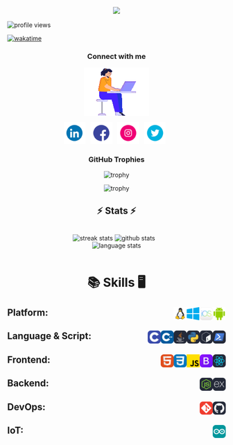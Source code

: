 <!-- banner image to be updated -->
<p align = "center">
<img src="https://readme-typing-svg.herokuapp.com?font=Bungee+Spice&size=35&pause=1000&color=1D9A39&center=true&vCenter=true&width=500&height=70&lines=Hi+there+!+;I+am+Ankika+!">
</p>

<!-- profile views -->
<p align="left"> <img src="https://komarev.com/ghpvc/?username=ankikadey&label=Profile%20views&color=0e75b6&style=flat" alt="profile     views" /> </p>

<!-- add wakatime -->
[![wakatime](https://wakatime.com/badge/user/fb642b9a-ca19-4dba-b4d2-ef00e4e6bfe4.svg)](https://wakatime.com/@fb642b9a-ca19-4dba-b4d2-ef00e4e6bfe4)

<!-- social links -->
<h3 align="center">Connect with me</h3>
<p align="center">
    <img src="resources/avatar/1844cbbc-c9a9-4aa7-8a25-663990179a99.gif" alt="avatar" align="center"></a>
</p>

<p align="center">
    <a href="https://linkedin.com/in/ankikadey"><img height="50" src="resources/socials/LinkedIn/gif/372102050_LINKEDIN_ICON_TRANSPARENT_1080.gif" alt="LinkedIn"></a>&nbsp;&nbsp;
    <a href="https://facebook.com/Ankika.Dey.2003"><img height="50" src="resources/socials/Facebook/png/371907490_FACEBOOK_ICON_1080.png" alt="Facebook"></a>&nbsp;&nbsp;
    <a href="https://instagram.com/_usr.not.found_"><img height="50" src="resources/socials/Instagram/gif/371907300_INSTAGRAM_ICON_TRANSPARENT_1080.gif" alt="Instagram"></a>&nbsp;&nbsp;
    <a href="https://twitter.com/ankika_dey"><img height="50" src="resources/socials/Twitter/gif/371907030_TWITTER_ICON_TRANSPARENT_1080.gif" alt="Twitter"></a>&nbsp;&nbsp;
</p>

<!-- github trophies -->
<h3 align="center">GitHub Trophies</h3>
<div align="center">
  
![trophy](https://github-profile-trophy.vercel.app/?username=ankikadey&theme=dark_lover&no-frame=true&no-bg=true&column=3&title=Commits,Followers,Stars)
<br>

![trophy](https://github-profile-trophy.vercel.app/?username=ankikadey&theme=dark_lover&no-frame=true&no-bg=true&column=3&title=PullRequest,Repositories,Reviews)
</div>

<!-- Githb Stats Alternative -->
<h2 align="center">⚡ Stats ⚡</h2>
<br>
<div align=center>
  <img width=390 src="https://streak-stats.demolab.com/?user=ankikadey&count_private=true&theme=react&border_radius=10" alt="streak stats"/>
  <img width=368 src="https://github-readme-stats.vercel.app/api?username=ankikadey&count_private=true&show_icons=true&rank_icon=github&locale=en&theme=react&border_radius=10" alt="github stats">
    &nbsp;&nbsp;
  <br/>
  <img width=370 align=top src="https://github-readme-stats.vercel.app/api/top-langs?username=ankikadey&show_icons=true&locale=en&theme=react&border_radius=10&layout=compact&langs_count=10" height="194.8px" alt="language stats">
</div>
<br>


<!--LeetCode Stats-->
<!--<div align=center>
    <h2>Coding Stats</h2>
    <img src="https://leetcard.jacoblin.cool/Ankika_Dey?theme=dark&font=Ruluko&ext=activity" width=40%>
</div>-->

<!-- Skills -->
<h1 align=center>

:books: Skills :desktop_computer:
</h1>

<h2>Platform:&nbsp;&nbsp; <!-- Platform -->
    <img src="resources/Skills/platforms/android.svg" height="30" alt="Android" align=right>&nbsp;&nbsp;
    <img src="resources/Skills/platforms/ios.png" height="30" alt="iOS" align=right>&nbsp;&nbsp;
    <img src="resources/Skills/platforms/windows.svg" height="30" alt="Windows" align=right>&nbsp;&nbsp;
    <img src="resources/Skills/platforms/linux.svg" height="30" alt="Linux" align=right>&nbsp;&nbsp;
</h2>

<h2>Language & Script:&nbsp;&nbsp; <!-- Language & Script -->
    <img src="resources/Skills/languages/pwsh.svg" height="30" alt="PowerShell" align=right>&nbsp;&nbsp;
    <img src="resources/Skills/languages/bash.svg" height="30" alt="bash" align=right>&nbsp;&nbsp;
    <img src="resources/Skills/languages/python.svg" height="30" alt="python" align=right>&nbsp;&nbsp;
    <img src="resources/Skills/languages/java.svg" height="30" alt="JAVA" align=right>&nbsp;&nbsp;
    <img src="resources/Skills/languages/cpp.svg" height="30" alt="C++" align=right>&nbsp;&nbsp;
    <img src="resources/Skills/languages/c.svg" height="30" alt="C" align=right>&nbsp;&nbsp;
</h2>

<h2>Frontend:&nbsp;&nbsp; <!-- Frontend -->
    <img src="resources/Skills/frontend/react.svg" height="30" alt="React" align=right>&nbsp;&nbsp;
    <img src="resources/Skills/frontend/bootstrap.svg" height="30" alt="Bootstrap" align=right>&nbsp;&nbsp;
    <img src="resources/Skills/languages/js.png" height="30" alt="JavaScript" align=right>&nbsp;&nbsp;
    <img src="resources/Skills/frontend/css.svg" height="30" alt="CSS" align=right>&nbsp;&nbsp;
    <img src="resources/Skills/frontend/html.svg" height="30" alt="HTML" align=right>&nbsp;&nbsp;
</h2>

<h2>Backend:&nbsp;&nbsp; <!-- Backend -->
    <img src="resources/Skills/backend/express-js.svg" height="30" alt="ExpressJS" align=right>&nbsp;&nbsp;
    <img src="resources/Skills/backend/node-js.svg" height="30" alt="Node.js" align=right>&nbsp;&nbsp;
</h2>

<h2>DevOps:&nbsp;&nbsp; <!-- DevOps -->
    <img src="resources/Skills/dev-ops/github.svg" height="30" alt="Github" align=right>&nbsp;&nbsp;
    <img src="resources/Skills/dev-ops/git.svg" height="30" alt="Git" align=right>&nbsp;&nbsp;
</h2>

<h2>IoT:&nbsp;&nbsp; <!-- IoT -->
    <img src="resources/Skills/iot/arduino.svg" height="30" alt="Arduino" align=right>&nbsp;&nbsp;
</h2>

<!--START_SECTION:waka-->
<!--END_SECTION:waka-->
